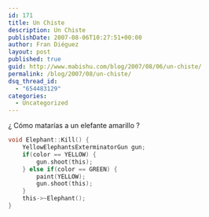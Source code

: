 ```yaml
---
id: 171
title: Un Chiste
description: Un Chiste
publishDate: 2007-08-06T10:27:51+00:00
author: Fran Diéguez
layout: post
published: true
guid: http://www.mabishu.com/blog/2007/08/06/un-chiste/
permalink: /blog/2007/08/un-chiste/
dsq_thread_id:
  - "654483129"
categories:
  - Uncategorized
---
```

¿ Cómo matarías a un elefante amarillo ?
```c
void Elephant::Kill() {
	YellowElephantsExterminatorGun gun;
	if(color == YELLOW) {
		gun.shoot(this);
	} else if(color == GREEN) {
		paint(YELLOW);
		gun.shoot(this);
	}
	this->~Elephant();
}
```
